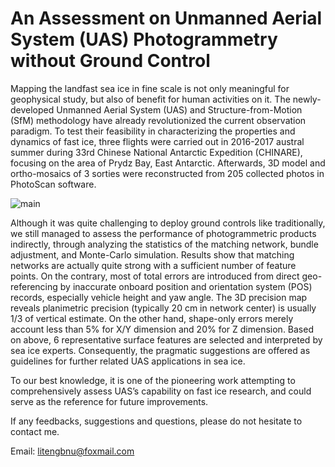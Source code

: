 # An Assessment on Unmanned Aerial System (UAS) Photogrammetry without Ground Control

Mapping the landfast sea ice in fine scale is not only meaningful for geophysical study, but also of benefit for human activities on it. The newly-developed Unmanned Aerial System (UAS) and Structure-from-Motion (SfM) methodology have already revolutionized the current observation paradigm. To test their feasibility in characterizing the properties and dynamics of fast ice, three flights were carried out in 2016-2017 austral summer during 33rd Chinese National Antarctic Expedition (CHINARE), focusing on the area of Prydz Bay, East Antarctic. Afterwards, 3D model and ortho-mosaics of 3 sorties were reconstructed from 205 collected photos in PhotoScan software.

![](https://github.com/bwbj/PhotoScanResultAssessment/blob/master/figures/sec3-fig02.png "main") 

Although it was quite challenging to deploy ground controls like traditionally, we still managed to assess the performance of photogrammetric products indirectly, through analyzing the statistics of the matching network, bundle adjustment, and Monte-Carlo simulation. Results show that matching networks are actually quite strong with a sufficient number of feature points. On the contrary, most of total errors are introduced from direct geo-referencing by inaccurate onboard position and orientation system (POS) records, especially vehicle height and yaw angle. The 3D precision map reveals planimetric precision (typically 20 cm in network center) is usually 1/3 of vertical estimate. On the other hand, shape-only errors  merely account less than 5% for X/Y dimension and 20% for Z dimension. Based on above, 6 representative surface features are selected and interpreted by sea ice experts. Consequently, the pragmatic suggestions are offered as guidelines for further related UAS applications in sea ice.

To our best knowledge, it is one of the pioneering work attempting to comprehensively assess UAS’s capability on fast ice research, and could serve as the reference for future improvements.

If any feedbacks, suggestions and questions, please do not hesitate to contact me.

Email: litengbnu@foxmail.com
